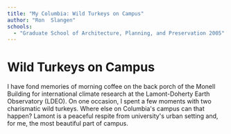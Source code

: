 ```yaml
---
title: "My Columbia: Wild Turkeys on Campus"
author: "Ron  Slangen"
schools:
  - "Graduate School of Architecture, Planning, and Preservation 2005"
---
```


# Wild Turkeys on Campus

I have fond memories of morning coffee on the back porch of the Monell Building for international climate research at the Lamont-Doherty Earth Observatory (LDEO).  On one occasion, I spent a few moments with two charismatic wild turkeys. Where else on Columbia's campus can that happen?   Lamont is a peaceful respite from university's urban setting and, for me, the most beautiful part of campus.
